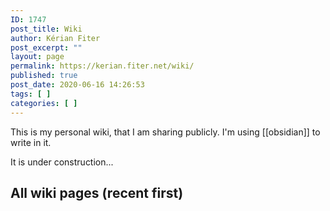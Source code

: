 ```yaml
---
ID: 1747
post_title: Wiki
author: Kérian Fiter
post_excerpt: ""
layout: page
permalink: https://kerian.fiter.net/wiki/
published: true
post_date: 2020-06-16 14:26:53
tags: [ ]
categories: [ ]
---
```

<!-- wp:paragraph -->

This is my personal wiki, that I am sharing publicly. I'm using [[obsidian]] to write in it.

<!-- /wp:paragraph -->

<!-- wp:paragraph -->

It is under construction...

<!-- /wp:paragraph -->

<!-- wp:heading -->

## All wiki pages (recent first)

<!-- /wp:heading -->

<!-- wp:uagb/post-masonry {"block_id":"c65ae061-871c-40d4-944f-802a40b7b348","categories":"26","taxonomyType":"post_tag","postsToShow":100,"displayPostAuthor":false,"displayPostComment":false,"displayPostImage":false,"imgPosition":"background","linkBox":false,"overlayOpacity":90} /-->